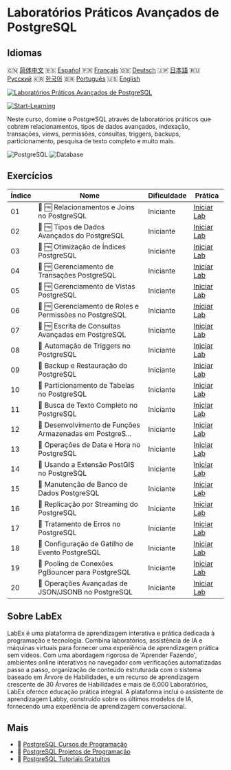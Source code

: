 # Laboratórios Práticos Avançados de PostgreSQL

## Idiomas

🇨🇳 [简体中文](README_zh.md) 🇪🇸 [Español](README_es.md) 🇫🇷 [Français](README_fr.md) 🇩🇪 [Deutsch](README_de.md) 🇯🇵 [日本語](README_ja.md) 🇷🇺 [Русский](README_ru.md) 🇰🇷 [한국어](README_ko.md) 🇧🇷 [Português](README_pt.md) 🇺🇸 [English](README.md) 

[![Laboratórios Práticos Avançados de PostgreSQL](https://cover-creator.labex.io/advanced-postgresql-practical-labs.png?lang=pt)](https://labex.io/pt/courses/advanced-postgresql-practical-labs)

[![Start-Learning](https://img.shields.io/badge/Start-Learning-whitesmoke?style=for-the-badge)](https://labex.io/pt/courses/advanced-postgresql-practical-labs)

Neste curso, domine o PostgreSQL através de laboratórios práticos que cobrem relacionamentos, tipos de dados avançados, indexação, transações, views, permissões, consultas, triggers, backups, particionamento, pesquisa de texto completo e muito mais.

![PostgreSQL](https://img.shields.io/badge/PostgreSQL-whitesmoke?style=for-the-badge&logo=postgresql)
![Database](https://img.shields.io/badge/Database-whitesmoke?style=for-the-badge&logo=database)


## Exercícios

|   Índice | Nome                                                      | Dificuldade   | Prática                                                                                                                             |
|----------|-----------------------------------------------------------|---------------|-------------------------------------------------------------------------------------------------------------------------------------|
|       01 | 📖 🆓 Relacionamentos e Joins no PostgreSQL               | Iniciante     | <a target='_blank' href='https://labex.io/pt/tutorials/postgresql-postgresql-relationships-and-joins-550959'>Iniciar Lab</a>        |
|       02 | 📖 🆓 Tipos de Dados Avançados do PostgreSQL              | Iniciante     | <a target='_blank' href='https://labex.io/pt/tutorials/postgresql-postgresql-advanced-data-types-550947'>Iniciar Lab</a>            |
|       03 | 📖 🆓 Otimização de Índices PostgreSQL                    | Iniciante     | <a target='_blank' href='https://labex.io/pt/tutorials/postgresql-postgresql-index-optimization-550955'>Iniciar Lab</a>             |
|       04 | 📖 🆓 Gerenciamento de Transações PostgreSQL              | Iniciante     | <a target='_blank' href='https://labex.io/pt/tutorials/postgresql-postgresql-transaction-management-550964'>Iniciar Lab</a>         |
|       05 | 📖 🆓 Gerenciamento de Vistas PostgreSQL                  | Iniciante     | <a target='_blank' href='https://labex.io/pt/tutorials/postgresql-postgresql-views-management-550966'>Iniciar Lab</a>               |
|       06 | 📖 🆓 Gerenciamento de Roles e Permissões no PostgreSQL   | Iniciante     | <a target='_blank' href='https://labex.io/pt/tutorials/postgresql-postgresql-role-and-permission-management-550960'>Iniciar Lab</a> |
|       07 | 📖 🆓 Escrita de Consultas Avançadas em PostgreSQL        | Iniciante     | <a target='_blank' href='https://labex.io/pt/tutorials/postgresql-postgresql-advanced-query-writing-550948'>Iniciar Lab</a>         |
|       08 | 📖  Automação de Triggers no PostgreSQL                   | Iniciante     | <a target='_blank' href='https://labex.io/pt/tutorials/postgresql-postgresql-trigger-automation-550965'>Iniciar Lab</a>             |
|       09 | 📖  Backup e Restauração do PostgreSQL                    | Iniciante     | <a target='_blank' href='https://labex.io/pt/tutorials/postgresql-postgresql-backup-and-restore-550949'>Iniciar Lab</a>             |
|       10 | 📖  Particionamento de Tabelas no PostgreSQL              | Iniciante     | <a target='_blank' href='https://labex.io/pt/tutorials/postgresql-postgresql-table-partitioning-550963'>Iniciar Lab</a>             |
|       11 | 📖  Busca de Texto Completo no PostgreSQL                 | Iniciante     | <a target='_blank' href='https://labex.io/pt/tutorials/postgresql-postgresql-full-text-search-550954'>Iniciar Lab</a>               |
|       12 | 📖  Desenvolvimento de Funções Armazenadas em PostgreS... | Iniciante     | <a target='_blank' href='https://labex.io/pt/tutorials/postgresql-postgresql-stored-function-development-550961'>Iniciar Lab</a>    |
|       13 | 📖  Operações de Data e Hora no PostgreSQL                | Iniciante     | <a target='_blank' href='https://labex.io/pt/tutorials/postgresql-postgresql-date-and-time-operations-550951'>Iniciar Lab</a>       |
|       14 | 📖  Usando a Extensão PostGIS no PostgreSQL               | Iniciante     | <a target='_blank' href='https://labex.io/pt/tutorials/postgresql-using-the-postgis-extension-in-postgresql-550958'>Iniciar Lab</a> |
|       15 | 📖  Manutenção de Banco de Dados PostgreSQL               | Iniciante     | <a target='_blank' href='https://labex.io/pt/tutorials/postgresql-postgresql-database-maintenance-550950'>Iniciar Lab</a>           |
|       16 | 📖  Replicação por Streaming do PostgreSQL                | Iniciante     | <a target='_blank' href='https://labex.io/pt/tutorials/postgresql-postgresql-streaming-replication-550962'>Iniciar Lab</a>          |
|       17 | 📖  Tratamento de Erros no PostgreSQL                     | Iniciante     | <a target='_blank' href='https://labex.io/pt/tutorials/postgresql-postgresql-error-handling-550952'>Iniciar Lab</a>                 |
|       18 | 📖  Configuração de Gatilho de Evento PostgreSQL          | Iniciante     | <a target='_blank' href='https://labex.io/pt/tutorials/postgresql-postgresql-event-trigger-setup-550953'>Iniciar Lab</a>            |
|       19 | 📖  Pooling de Conexões PgBouncer para PostgreSQL         | Iniciante     | <a target='_blank' href='https://labex.io/pt/tutorials/postgresql-postgresql-pgbouncer-connection-pooling-550957'>Iniciar Lab</a>   |
|       20 | 📖  Operações Avançadas de JSON/JSONB no PostgreSQL       | Iniciante     | <a target='_blank' href='https://labex.io/pt/tutorials/postgresql-postgresql-json-jsonb-advanced-operations-550956'>Iniciar Lab</a> |

## Sobre LabEx

LabEx é uma plataforma de aprendizagem interativa e prática dedicada à programação e tecnologia. Combina laboratórios, assistência de IA e máquinas virtuais para fornecer uma experiência de aprendizagem prática sem vídeos. Com uma abordagem rigorosa de 'Aprender Fazendo', ambientes online interativos no navegador com verificações automatizadas passo a passo, organização de conteúdo estruturada com o sistema baseado em Árvore de Habilidades, e um recurso de aprendizagem crescente de 30 Árvores de Habilidades e mais de 6.000 Laboratórios, LabEx oferece educação prática integral. A plataforma inclui o assistente de aprendizagem Labby, construído sobre os últimos modelos de IA, fornecendo uma experiência de aprendizagem conversacional.

## Mais

- 🔗 [PostgreSQL Cursos de Programação](https://github.com/labex-labs/awesome-programming-courses)
- 🔗 [PostgreSQL Projetos de Programação](https://github.com/labex-labs/awesome-programming-projects)
- 🔗 [PostgreSQL Tutoriais Gratuitos](https://github.com/labex-labs/postgresql-free-tutorials)

